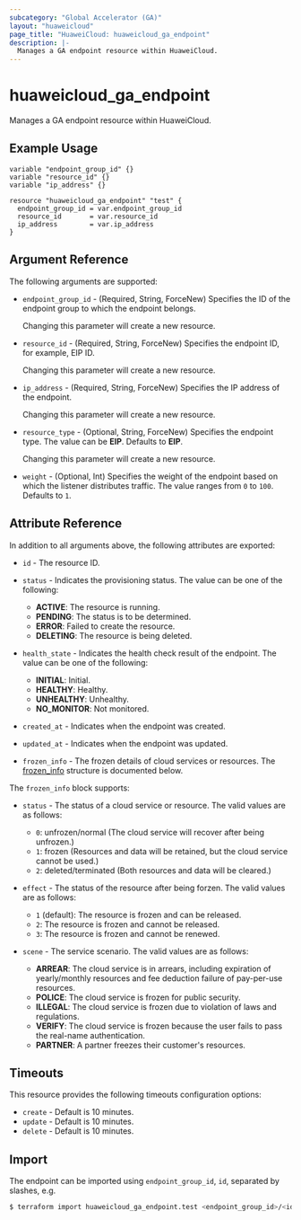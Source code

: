 ```yaml
---
subcategory: "Global Accelerator (GA)"
layout: "huaweicloud"
page_title: "HuaweiCloud: huaweicloud_ga_endpoint"
description: |-
  Manages a GA endpoint resource within HuaweiCloud.
---
```


# huaweicloud_ga_endpoint

Manages a GA endpoint resource within HuaweiCloud.

## Example Usage

```hcl
variable "endpoint_group_id" {}
variable "resource_id" {}
variable "ip_address" {}

resource "huaweicloud_ga_endpoint" "test" {
  endpoint_group_id = var.endpoint_group_id
  resource_id       = var.resource_id
  ip_address        = var.ip_address
}
```

## Argument Reference

The following arguments are supported:

* `endpoint_group_id` - (Required, String, ForceNew) Specifies the ID of the endpoint group
  to which the endpoint belongs.

  Changing this parameter will create a new resource.

* `resource_id` - (Required, String, ForceNew) Specifies the endpoint ID, for example, EIP ID.

  Changing this parameter will create a new resource.

* `ip_address` - (Required, String, ForceNew) Specifies the IP address of the endpoint.

  Changing this parameter will create a new resource.

* `resource_type` - (Optional, String, ForceNew) Specifies the endpoint type.
  The value can be **EIP**. Defaults to **EIP**.

  Changing this parameter will create a new resource.

* `weight` - (Optional, Int) Specifies the weight of the endpoint based on which the listener distributes traffic.
  The value ranges from `0` to `100`. Defaults to `1`.

## Attribute Reference

In addition to all arguments above, the following attributes are exported:

* `id` - The resource ID.

* `status` - Indicates the provisioning status. The value can be one of the following:
  + **ACTIVE**: The resource is running.
  + **PENDING**: The status is to be determined.
  + **ERROR**: Failed to create the resource.
  + **DELETING**: The resource is being deleted.

* `health_state` - Indicates the health check result of the endpoint. The value can be one of the following:
  + **INITIAL**: Initial.
  + **HEALTHY**: Healthy.
  + **UNHEALTHY**: Unhealthy.
  + **NO_MONITOR**: Not monitored.

* `created_at` - Indicates when the endpoint was created.

* `updated_at` - Indicates when the endpoint was updated.

* `frozen_info` - The frozen details of cloud services or resources.
  The [frozen_info](#endpoint_frozen_info) structure is documented below.

<a name="endpoint_frozen_info"></a>
The `frozen_info` block supports:

* `status` - The status of a cloud service or resource.
  The valid values are as follows:
  + `0`: unfrozen/normal (The cloud service will recover after being unfrozen.)
  + `1`: frozen (Resources and data will be retained, but the cloud service cannot be used.)
  + `2`: deleted/terminated (Both resources and data will be cleared.)

* `effect` - The status of the resource after being forzen.
  The valid values are as follows:
  + `1` (default): The resource is frozen and can be released.
  + `2`: The resource is frozen and cannot be released.
  + `3`: The resource is frozen and cannot be renewed.

* `scene` - The service scenario.
  The valid values are as follows:
  + **ARREAR**: The cloud service is in arrears, including expiration of yearly/monthly resources and fee deduction
    failure of pay-per-use resources.
  + **POLICE**: The cloud service is frozen for public security.
  + **ILLEGAL**: The cloud service is frozen due to violation of laws and regulations.
  + **VERIFY**: The cloud service is frozen because the user fails to pass the real-name authentication.
  + **PARTNER**: A partner freezes their customer's resources.

## Timeouts

This resource provides the following timeouts configuration options:

* `create` - Default is 10 minutes.
* `update` - Default is 10 minutes.
* `delete` - Default is 10 minutes.

## Import

The endpoint can be imported using `endpoint_group_id`, `id`, separated by slashes, e.g.

```bash
$ terraform import huaweicloud_ga_endpoint.test <endpoint_group_id>/<id>
```
